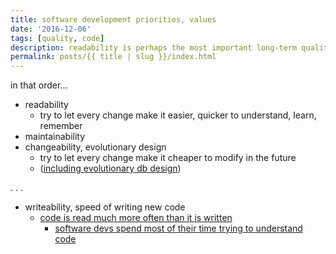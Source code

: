 ```yaml
---
title: software development priorities, values
date: '2016-12-06'
tags: [quality, code]
description: readability is perhaps the most important long-term quality aspect of code
permalink: posts/{{ title | slug }}/index.html
---
```


in that order...

* readability
    * try to let every change make it easier, quicker to understand, learn, remember
* maintainability
* changeability, evolutionary design
    * try to let every change make it cheaper to modify in the future
  * ([including evolutionary db design](http://martinfowler.com/articles/evodb.html))

.
.
.

* writeability, speed of writing new code
  * [code is read much more often than it is written](https://devblogs.microsoft.com/oldnewthing/?p=27343)
    * [software devs spend most of their time trying to understand code](https://blog.codinghorror.com/when-understanding-means-rewriting/)
